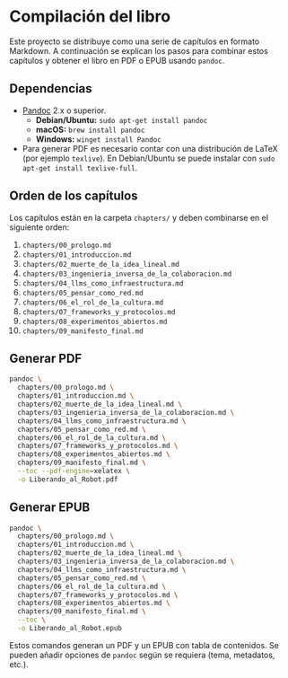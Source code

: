# Compilación del libro

Este proyecto se distribuye como una serie de capítulos en formato Markdown. A
continuación se explican los pasos para combinar estos capítulos y obtener el
libro en PDF o EPUB usando `pandoc`.

## Dependencias

- [Pandoc](https://pandoc.org/) 2.x o superior.
  - **Debian/Ubuntu:** `sudo apt-get install pandoc`
  - **macOS:** `brew install pandoc`
  - **Windows:** `winget install Pandoc`
- Para generar PDF es necesario contar con una distribución de LaTeX (por
ejemplo `texlive`). En Debian/Ubuntu se puede instalar con
  `sudo apt-get install texlive-full`.

## Orden de los capítulos

Los capítulos están en la carpeta `chapters/` y deben combinarse en el siguiente
orden:

1. `chapters/00_prologo.md`
2. `chapters/01_introduccion.md`
3. `chapters/02_muerte_de_la_idea_lineal.md`
4. `chapters/03_ingenieria_inversa_de_la_colaboracion.md`
5. `chapters/04_llms_como_infraestructura.md`
6. `chapters/05_pensar_como_red.md`
7. `chapters/06_el_rol_de_la_cultura.md`
8. `chapters/07_frameworks_y_protocolos.md`
9. `chapters/08_experimentos_abiertos.md`
10. `chapters/09_manifesto_final.md`

## Generar PDF

```bash
pandoc \
  chapters/00_prologo.md \
  chapters/01_introduccion.md \
  chapters/02_muerte_de_la_idea_lineal.md \
  chapters/03_ingenieria_inversa_de_la_colaboracion.md \
  chapters/04_llms_como_infraestructura.md \
  chapters/05_pensar_como_red.md \
  chapters/06_el_rol_de_la_cultura.md \
  chapters/07_frameworks_y_protocolos.md \
  chapters/08_experimentos_abiertos.md \
  chapters/09_manifesto_final.md \
  --toc --pdf-engine=xelatex \
  -o Liberando_al_Robot.pdf
```

## Generar EPUB

```bash
pandoc \
  chapters/00_prologo.md \
  chapters/01_introduccion.md \
  chapters/02_muerte_de_la_idea_lineal.md \
  chapters/03_ingenieria_inversa_de_la_colaboracion.md \
  chapters/04_llms_como_infraestructura.md \
  chapters/05_pensar_como_red.md \
  chapters/06_el_rol_de_la_cultura.md \
  chapters/07_frameworks_y_protocolos.md \
  chapters/08_experimentos_abiertos.md \
  chapters/09_manifesto_final.md \
  --toc \
  -o Liberando_al_Robot.epub
```

Estos comandos generan un PDF y un EPUB con tabla de contenidos. Se pueden
añadir opciones de `pandoc` según se requiera (tema, metadatos, etc.).
